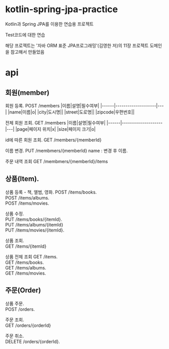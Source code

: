 # kotlin-spring-jpa-practice

Kotlin과 Spring JPA를 이용한 연습용 프로젝트

Test코드에 대한 연습

해당 프로젝트는 '자바 ORM 표준 JPA프로그래밍'(김영한 저)의 11장 프로젝트 도메인을 참고해서 만들었음

# api
## 회원(member)
회원 등록. 
POST /members
|이름|설명|필수여부|
|------|--------------------|---|
|name|이름|o|
|city|도시명||
|street|도로명||
|zipcode|우편번호||

전체 회원 조회. 
GET /members
|이름|설명|필수여부|
|------|--------------------|---|
|page|페이지 위치|x|
|size|페이지 크기|o|

id에 따른 회원 조회. 
GET /members/{memberId}

이름 변경. 
PUT /membmers/{memberId}
name : 변경 후 이름. 

주문 내역 조회 
GET /membmers/{memberId}/items

## 상품(Item).  
상품 등록 - 책, 앨범, 영화. 
POST /items/books.  
POST /items/albums.  
POST /items/movies.  

상품 수정.  
PUT /items/books/{itemId}.  
PUT /items/albums/{itemId}  
PUT /items/movies/{itemId}.  

상품 조회.  
GET /items/{itemId}

상품 전체 조회
GET /items.  
GET /items/books.  
GET /items/albums.  
GET /items/movies.  
  

## 주문(Order)  
상품 주문.  
POST /orders.  

주문 조회.  
GET /orders/{orderId}  

주문 취소.  
DELETE /orders/{orderId}.  



